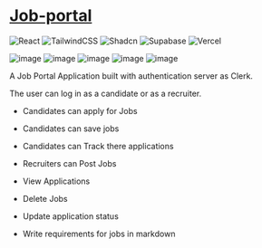 # [Job-portal](https://hirrd-job-portal.vercel.app/)

![React](https://img.shields.io/badge/react-%2320232a.svg?style=for-the-badge&logo=react&logoColor=%2361DAFB) ![TailwindCSS](https://img.shields.io/badge/tailwindcss-%2338B2AC.svg?style=for-the-badge&logo=tailwind-css&logoColor=white) ![Shadcn](https://img.shields.io/badge/shadcn%2Fui-000000?style=for-the-badge&logo=shadcnui&logoColor=white) ![Supabase](https://img.shields.io/badge/Supabase-3ECF8E?style=for-the-badge&logo=supabase&logoColor=white) ![Vercel](https://img.shields.io/badge/Vercel-000000?style=for-the-badge&logo=vercel&logoColor=white)

![image](https://github.com/user-attachments/assets/3b530c0e-cafb-4b7d-8a37-6d34a9d1b047)
![image](https://github.com/user-attachments/assets/76e115c2-8a44-4840-a03e-a6dca02b875f)
![image](https://github.com/user-attachments/assets/f25a429f-0463-4810-aea5-9d18b72e4d5e)
![image](https://github.com/user-attachments/assets/278542da-1920-4ffa-9bb4-d926aa12ab46)
![image](https://github.com/user-attachments/assets/abaa2246-b66b-4353-9141-1a10369c8e56)








A Job Portal Application built with authentication server as Clerk.

The user can log in as a candidate or as a recruiter.

- Candidates can apply for Jobs
- Candidates can save jobs 
- Candidates can Track there applications

- Recruiters can Post Jobs
- View Applications
- Delete Jobs
- Update application status
- Write requirements for jobs in markdown
